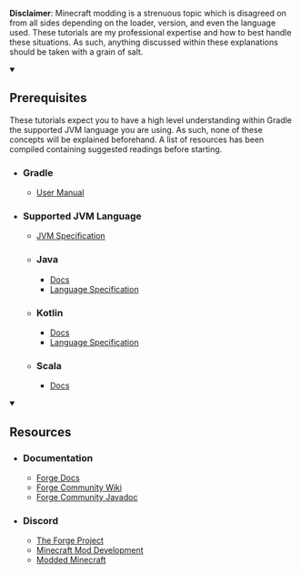 <link rel="stylesheet" href="css/style.css">

**Disclaimer**: Minecraft modding is a strenuous topic which is disagreed on from all sides depending on the loader, version, and even the language used. These tutorials are my professional expertise and how to best handle these situations. As such, anything discussed within these explanations should be taken with a grain of salt.  


<details open>
<summary><h2>Prerequisites</h2></summary>
These tutorials expect you to have a high level understanding within Gradle the supported JVM language you are using. As such, none of these concepts will be explained beforehand. A list of resources has been compiled containing suggested readings before starting.  

- ### Gradle  
    - [User Manual](https://docs.gradle.org/current/userguide/userguide.html)  
- ### Supported JVM Language  
    - [JVM Specification](https://docs.oracle.com/javase/specs/jvms/se8/html/index.html)  
    - ### Java  
        - [Docs](https://docs.oracle.com/javase/8/docs/api/)  
        - [Language Specification](https://docs.oracle.com/javase/specs/jls/se8/html/index.html)  
    - ### Kotlin  
        - [Docs](https://kotlinlang.org/docs/reference/)  
        - [Language Specification](https://kotlinlang.org/spec/introduction.html)  
    - ### Scala  
        - [Docs](https://docs.scala-lang.org/)  
</details>  
  
<details open>  
<summary><h2>Resources</h2></summary>  

- ### Documentation  
    - [Forge Docs](https://mcforge.readthedocs.io/en/latest/)  
    - [Forge Community Wiki](https://forge.gemwire.uk/wiki/Main_Page)  
    - [Forge Community Javadoc](https://forge.gemwire.uk/javadoc/)  
- ### Discord  
    - [The Forge Project](https://discord.com/invite/UvedJ9m)  
    - [Minecraft Mod Development](https://discord.mcmoddev.com/)  
    - [Modded Minecraft](https://discord.gg/moddedmc/)  
</details>  